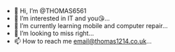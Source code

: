 - 👋 Hi, I’m @THOMAS6561
- 👀 I’m interested in IT and you😘...
- 🌱 I’m currently learning mobile and computer repair...
- 💞️ I’m looking to miss right...
- 📫 How to reach me email@thomas1214.co.uk...

<!---
THOMAS6561/THOMAS6561 is a ✨ special ✨ repository because its `README.md` (this file) appears on your GitHub profile.
You can click the Preview link to take a look at your changes.
--->
